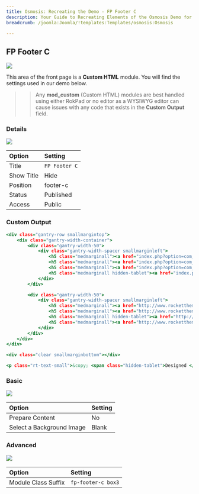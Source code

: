 ```yaml
---
title: Osmosis: Recreating the Demo - FP Footer C
description: Your Guide to Recreating Elements of the Osmosis Demo for Joomla
breadcrumb: /joomla:Joomla/!templates:Templates/osmosis:Osmosis

---
```


FP Footer C
-----

![][demo]

This area of the front page is a **Custom HTML** module. You will find the settings used in our demo below.

>> Any **mod_custom** (Custom HTML) modules are best handled using either RokPad or no editor as a WYSIWYG editor can cause issues with any code that exists in the **Custom Output** field.

### Details

![][demo2]

| Option      | Setting       |
| :---------- | :----------   |
| Title       | `FP Footer C` |
| Show Title  | Hide          |
| Position    | footer-c      |
| Status      | Published     |
| Access      | Public        |

### Custom Output

~~~ .html
<div class="gantry-row smallmargintop">
	<div class="gantry-width-container">
		<div class="gantry-width-50">
			<div class="gantry-width-spacer smallmarginleft">
				<h5 class="medmarginall"><a href="index.php?option=com_content&amp;view=article&amp;id=1&amp;Itemid=111">Features</a></h5>
				<h5 class="medmarginall"><a href="index.php?option=com_content&amp;view=article&amp;id=3&amp;Itemid=113">Modules</a></h5>
				<h5 class="medmarginall"><a href="index.php?option=com_content&amp;view=article&amp;id=6&amp;Itemid=118">Pages</a></h5>
				<h5 class="medmarginall hidden-tablet"><a href="index.php?option=com_content&amp;view=article&amp;id=4&amp;Itemid=114">Typography</a></h5>
			</div>
		</div>

		<div class="gantry-width-50">
			<div class="gantry-width-spacer smallmarginleft">
				<h5 class="medmarginall"><a href="http://www.rockettheme.com/docs/joomla/templates/osmosis">Tutorial</a></h5>
				<h5 class="medmarginall"><a href="http://www.rockettheme.com/forum/joomla-template-osmosis">Forum</a></h5>
				<h5 class="medmarginall hidden-tablet"><a href="http://www.rockettheme.com/joomla/templates/osmosis">Download</a></h5>
				<h5 class="medmarginall"><a href="http://www.rockettheme.com/joomla/templates/osmosis">Buy</a></h5>
			</div>
		</div>
	</div>
</div>

<div class="clear smallmarginbottom"></div>

<p class="rt-text-small">&copy; <span class="hidden-tablet">Designed </span>by <a href="http://www.rockettheme.com/">RocketTheme</a>.</p>
~~~

### Basic

![][demo3]

| Option                    | Setting     |
| :----------               | :---------- |
| Prepare Content           | No          |
| Select a Background Image | Blank       |

### Advanced

![][demo4]

| Option              | Setting            |
| :----------         | :----------        |
| Module Class Suffix | `fp-footer-c box3` |

[demo]: assets/demo_9.jpeg
[demo2]: assets/demo_9a.jpeg
[demo3]: assets/demo_9b.jpeg
[demo4]: assets/demo_9c.jpeg

